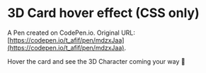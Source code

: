 # 3D Card hover effect (CSS only)

A Pen created on CodePen.io. Original URL: [https://codepen.io/t_afif/pen/mdzxJaa](https://codepen.io/t_afif/pen/mdzxJaa).

Hover the card and see the 3D Character coming your way 👀